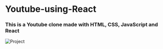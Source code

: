 # Youtube-using-React
### This is a Youtube clone made with HTML, CSS, JavaScript and React


![Project](https://github.com/radhey30/Youtube-using-React/assets/89542093/96918105-b11b-4089-8ea0-641caf32b725)
